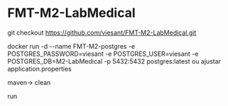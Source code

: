 # FMT-M2-LabMedical

git checkout https://github.com/viesant/FMT-M2-LabMedical.git

docker run -d --name FMT-M2-postgres -e POSTGRES_PASSWORD=viesant -e POSTGRES_USER=viesant -e POSTGRES_DB=M2-LabMedical -p 5432:5432 postgres:latest
ou ajustar application.properties

maven-> clean

run
